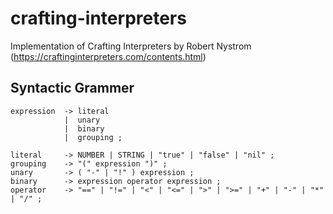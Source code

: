 # crafting-interpreters
Implementation of Crafting Interpreters by Robert Nystrom (https://craftinginterpreters.com/contents.html)


## Syntactic Grammer

```
expression  -> literal
            |  unary
            |  binary
            |  grouping ;

literal     -> NUMBER | STRING | "true" | "false" | "nil" ;
grouping    -> "(" expression ")" ;
unary       -> ( "-" | "!" ) expression ;
binary      -> expression operator expression ;
operator    -> "==" | "!=" | "<" | "<=" | ">" | ">=" | "+" | "-" | "*" | "/" ;
```